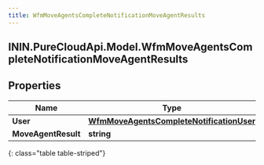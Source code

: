 ```yaml
---
title: WfmMoveAgentsCompleteNotificationMoveAgentResults
---
```

## ININ.PureCloudApi.Model.WfmMoveAgentsCompleteNotificationMoveAgentResults

## Properties

|Name | Type | Description | Notes|
|------------ | ------------- | ------------- | -------------|
| **User** | [**WfmMoveAgentsCompleteNotificationUser**](WfmMoveAgentsCompleteNotificationUser.html) |  | [optional] |
| **MoveAgentResult** | **string** |  | [optional] |
{: class="table table-striped"}


